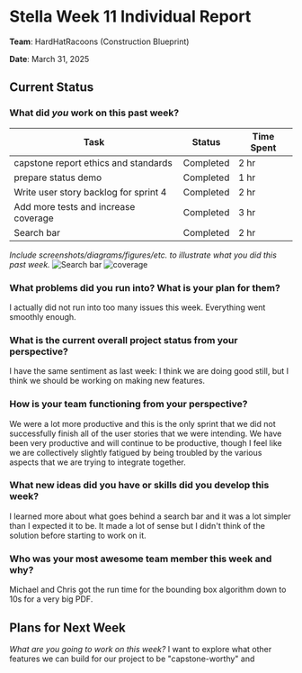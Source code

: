 # Stella Week 11 Individual Report

**Team**: HardHatRacoons (Construction Blueprint)

**Date**: March 31, 2025

## Current Status

### What did _you_ work on this past week?

| Task                                  | Status    | Time Spent |
| ------------------------------------- | --------- | ---------- |
| capstone report ethics and standards  | Completed | 2 hr       |
| prepare status demo                   | Completed | 1 hr       |
| Write user story backlog for sprint 4 | Completed | 2 hr       |
| Add more tests and increase coverage  | Completed | 3 hr       |
| Search bar                            | Completed | 2 hr       |

_Include screenshots/diagrams/figures/etc. to illustrate what you did this past week._
![Search bar](images/stella-search.png)
![coverage](images/stella-coverage.png)

### What problems did you run into? What is your plan for them?

I actually did not run into too many issues this week. Everything went smoothly enough.

### What is the current overall project status from your perspective?

I have the same sentiment as last week: I think we are doing good still, but I think we should be working on making new features.

### How is your team functioning from your perspective?

We were a lot more productive and this is the only sprint that we did not successfully finish all of the user stories that we were intending. We have been very productive and will continue to be productive, though I feel like we are collectively slightly fatigued by being troubled by the various aspects that we are trying to integrate together.

### What new ideas did you have or skills did you develop this week?

I learned more about what goes behind a search bar and it was a lot simpler than I expected it to be. It made a lot of sense but I didn't think of the solution before starting to work on it.

### Who was your most awesome team member this week and why?

Michael and Chris got the run time for the bounding box algorithm down to 10s for a very big PDF. 

## Plans for Next Week

_What are you going to work on this week?_
I want to explore what other features we can build for our project to be "capstone-worthy" and 
